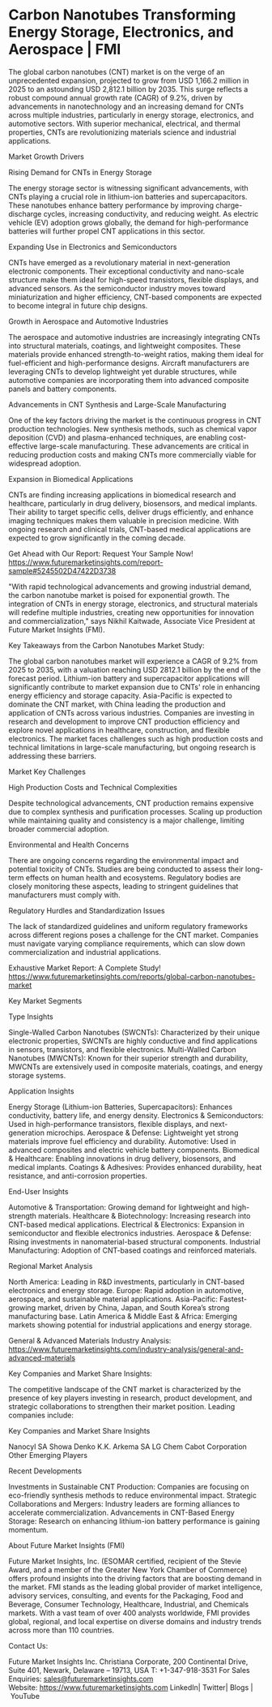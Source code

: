 # Carbon Nanotubes Transforming Energy Storage, Electronics, and Aerospace | FMI

The global carbon nanotubes (CNT) market is on the verge of an unprecedented expansion, projected to grow from USD 1,166.2 million in 2025 to an astounding USD 2,812.1 billion by 2035. This surge reflects a robust compound annual growth rate (CAGR) of 9.2%, driven by advancements in nanotechnology and an increasing demand for CNTs across multiple industries, particularly in energy storage, electronics, and automotive sectors. With superior mechanical, electrical, and thermal properties, CNTs are revolutionizing materials science and industrial applications.

Market Growth Drivers

Rising Demand for CNTs in Energy Storage

The energy storage sector is witnessing significant advancements, with CNTs playing a crucial role in lithium-ion batteries and supercapacitors. These nanotubes enhance battery performance by improving charge-discharge cycles, increasing conductivity, and reducing weight. As electric vehicle (EV) adoption grows globally, the demand for high-performance batteries will further propel CNT applications in this sector.

Expanding Use in Electronics and Semiconductors

CNTs have emerged as a revolutionary material in next-generation electronic components. Their exceptional conductivity and nano-scale structure make them ideal for high-speed transistors, flexible displays, and advanced sensors. As the semiconductor industry moves toward miniaturization and higher efficiency, CNT-based components are expected to become integral in future chip designs.

Growth in Aerospace and Automotive Industries

The aerospace and automotive industries are increasingly integrating CNTs into structural materials, coatings, and lightweight composites. These materials provide enhanced strength-to-weight ratios, making them ideal for fuel-efficient and high-performance designs. Aircraft manufacturers are leveraging CNTs to develop lightweight yet durable structures, while automotive companies are incorporating them into advanced composite panels and battery components.

Advancements in CNT Synthesis and Large-Scale Manufacturing

One of the key factors driving the market is the continuous progress in CNT production technologies. New synthesis methods, such as chemical vapor deposition (CVD) and plasma-enhanced techniques, are enabling cost-effective large-scale manufacturing. These advancements are critical in reducing production costs and making CNTs more commercially viable for widespread adoption.

Expansion in Biomedical Applications

CNTs are finding increasing applications in biomedical research and healthcare, particularly in drug delivery, biosensors, and medical implants. Their ability to target specific cells, deliver drugs efficiently, and enhance imaging techniques makes them valuable in precision medicine. With ongoing research and clinical trials, CNT-based medical applications are expected to grow significantly in the coming decade.

Get Ahead with Our Report: Request Your Sample Now! https://www.futuremarketinsights.com/report-sample#5245502D47422D3738

"With rapid technological advancements and growing industrial demand, the carbon nanotube market is poised for exponential growth. The integration of CNTs in energy storage, electronics, and structural materials will redefine multiple industries, creating new opportunities for innovation and commercialization," says Nikhil Kaitwade, Associate Vice President at Future Market Insights (FMI).

Key Takeaways from the Carbon Nanotubes Market Study:

The global carbon nanotubes market will experience a CAGR of 9.2% from 2025 to 2035, with a valuation reaching USD 2812.1 billion by the end of the forecast period.
Lithium-ion battery and supercapacitor applications will significantly contribute to market expansion due to CNTs' role in enhancing energy efficiency and storage capacity.
Asia-Pacific is expected to dominate the CNT market, with China leading the production and application of CNTs across various industries.
Companies are investing in research and development to improve CNT production efficiency and explore novel applications in healthcare, construction, and flexible electronics.
The market faces challenges such as high production costs and technical limitations in large-scale manufacturing, but ongoing research is addressing these barriers.

Market Key Challenges

High Production Costs and Technical Complexities

Despite technological advancements, CNT production remains expensive due to complex synthesis and purification processes. Scaling up production while maintaining quality and consistency is a major challenge, limiting broader commercial adoption.

Environmental and Health Concerns

There are ongoing concerns regarding the environmental impact and potential toxicity of CNTs. Studies are being conducted to assess their long-term effects on human health and ecosystems. Regulatory bodies are closely monitoring these aspects, leading to stringent guidelines that manufacturers must comply with.

Regulatory Hurdles and Standardization Issues

The lack of standardized guidelines and uniform regulatory frameworks across different regions poses a challenge for the CNT market. Companies must navigate varying compliance requirements, which can slow down commercialization and industrial applications.

Exhaustive Market Report: A Complete Study! https://www.futuremarketinsights.com/reports/global-carbon-nanotubes-market

Key Market Segments

Type Insights

Single-Walled Carbon Nanotubes (SWCNTs): Characterized by their unique electronic properties, SWCNTs are highly conductive and find applications in sensors, transistors, and flexible electronics.
Multi-Walled Carbon Nanotubes (MWCNTs): Known for their superior strength and durability, MWCNTs are extensively used in composite materials, coatings, and energy storage systems.

Application Insights

Energy Storage (Lithium-ion Batteries, Supercapacitors): Enhances conductivity, battery life, and energy density.
Electronics & Semiconductors: Used in high-performance transistors, flexible displays, and next-generation microchips.
Aerospace & Defense: Lightweight yet strong materials improve fuel efficiency and durability.
Automotive: Used in advanced composites and electric vehicle battery components.
Biomedical & Healthcare: Enabling innovations in drug delivery, biosensors, and medical implants.
Coatings & Adhesives: Provides enhanced durability, heat resistance, and anti-corrosion properties.

End-User Insights

Automotive & Transportation: Growing demand for lightweight and high-strength materials.
Healthcare & Biotechnology: Increasing research into CNT-based medical applications.
Electrical & Electronics: Expansion in semiconductor and flexible electronics industries.
Aerospace & Defense: Rising investments in nanomaterial-based structural components.
Industrial Manufacturing: Adoption of CNT-based coatings and reinforced materials.

Regional Market Analysis

North America: Leading in R&D investments, particularly in CNT-based electronics and energy storage.
Europe: Rapid adoption in automotive, aerospace, and sustainable material applications.
Asia-Pacific: Fastest-growing market, driven by China, Japan, and South Korea’s strong manufacturing base.
Latin America & Middle East & Africa: Emerging markets showing potential for industrial applications and energy storage.

General & Advanced Materials Industry Analysis: https://www.futuremarketinsights.com/industry-analysis/general-and-advanced-materials

Key Companies and Market Share Insights:

The competitive landscape of the CNT market is characterized by the presence of key players investing in research, product development, and strategic collaborations to strengthen their market position. Leading companies include:

Key Companies and Market Share Insights

Nanocyl SA
Showa Denko K.K.
Arkema SA
LG Chem
Cabot Corporation
Other Emerging Players

Recent Developments

Investments in Sustainable CNT Production: Companies are focusing on eco-friendly synthesis methods to reduce environmental impact.
Strategic Collaborations and Mergers: Industry leaders are forming alliances to accelerate commercialization.
Advancements in CNT-Based Energy Storage: Research on enhancing lithium-ion battery performance is gaining momentum.

About Future Market Insights (FMI)

Future Market Insights, Inc. (ESOMAR certified, recipient of the Stevie Award, and a member of the Greater New York Chamber of Commerce) offers profound insights into the driving factors that are boosting demand in the market. FMI stands as the leading global provider of market intelligence, advisory services, consulting, and events for the Packaging, Food and Beverage, Consumer Technology, Healthcare, Industrial, and Chemicals markets. With a vast team of over 400 analysts worldwide, FMI provides global, regional, and local expertise on diverse domains and industry trends across more than 110 countries.

Contact Us:

Future Market Insights Inc.
Christiana Corporate, 200 Continental Drive,
Suite 401, Newark, Delaware – 19713, USA
T: +1-347-918-3531
For Sales Enquiries: sales@futuremarketinsights.com
Website: https://www.futuremarketinsights.com
LinkedIn| Twitter| Blogs | YouTube
